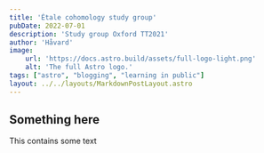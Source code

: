 ```yaml
---
title: 'Étale cohomology study group'
pubDate: 2022-07-01
description: 'Study group Oxford TT2021'
author: 'Håvard'
image:
    url: 'https://docs.astro.build/assets/full-logo-light.png'
    alt: 'The full Astro logo.'
tags: ["astro", "blogging", "learning in public"]
layout: ../../layouts/MarkdownPostLayout.astro
--- 
```


## Something here

This contains some text
